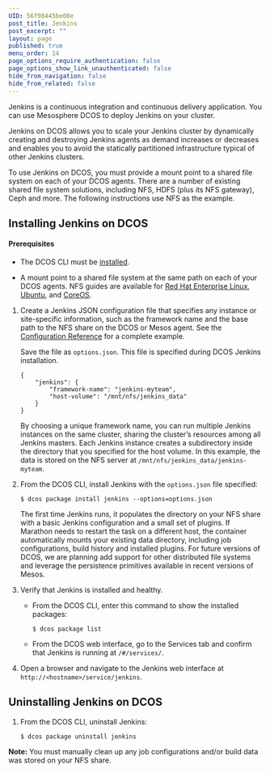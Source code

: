 ```yaml
---
UID: 56f98445be00e
post_title: Jenkins
post_excerpt: ""
layout: page
published: true
menu_order: 14
page_options_require_authentication: false
page_options_show_link_unauthenticated: false
hide_from_navigation: false
hide_from_related: false
---
```

Jenkins is a continuous integration and continuous delivery application. You can use Mesosphere DCOS to deploy Jenkins on your cluster.

Jenkins on DCOS allows you to scale your Jenkins cluster by dynamically creating and destroying Jenkins agents as demand increases or decreases and enables you to avoid the statically partitioned infrastructure typical of other Jenkins clusters.

To use Jenkins on DCOS, you must provide a mount point to a shared file system on each of your DCOS agents. There are a number of existing shared file system solutions, including NFS, HDFS (plus its NFS gateway), Ceph and more. The following instructions use NFS as the example.

## Installing Jenkins on DCOS

#### Prerequisites

*   The DCOS CLI must be [installed][1].

*   A mount point to a shared file system at the same path on each of your DCOS agents. NFS guides are available for [Red Hat Enterprise Linux][2], [Ubuntu][3], and [CoreOS][4].

1.  Create a Jenkins JSON configuration file that specifies any instance or site-specific information, such as the framework name and the base path to the NFS share on the DCOS or Mesos agent. See the [Configuration Reference][5] for a complete example.
    
    Save the file as `options.json`. This file is specified during DCOS Jenkins installation.
    
        {
            "jenkins": {
                "framework-name": "jenkins-myteam",
                "host-volume": "/mnt/nfs/jenkins_data"
            }
        }
        
    
    By choosing a unique framework name, you can run multiple Jenkins instances on the same cluster, sharing the cluster’s resources among all Jenkins masters. Each Jenkins instance creates a subdirectory inside the directory that you specified for the host volume. In this example, the data is stored on the NFS server at `/mnt/nfs/jenkins_data/jenkins-myteam`.

2.  From the DCOS CLI, install Jenkins with the `options.json` file specified:
    
        $ dcos package install jenkins --options=options.json
        
    
    The first time Jenkins runs, it populates the directory on your NFS share with a basic Jenkins configuration and a small set of plugins. If Marathon needs to restart the task on a different host, the container automatically mounts your existing data directory, including job configurations, build history and installed plugins. For future versions of DCOS, we are planning add support for other distributed file systems and leverage the persistence primitives available in recent versions of Mesos.

3.  Verify that Jenkins is installed and healthy.
    
    *   From the DCOS CLI, enter this command to show the installed packages:
        
            $ dcos package list
            
    
    *   From the DCOS web interface, go to the Services tab and confirm that Jenkins is running at `/#/services/`. <!-- screenshot of web UI -->

4.  Open a browser and navigate to the Jenkins web interface at `http://<hostname>/service/jenkins`.

## Uninstalling Jenkins on DCOS

1.  From the DCOS CLI, uninstall Jenkins:
    
        $ dcos package uninstall jenkins
        

**Note:** You must manually clean up any job configurations and/or build data was stored on your NFS share.

 [1]: /usage/cli/install/
 [2]: https://access.redhat.com/documentation/en-US/Red_Hat_Enterprise_Linux/7/html/Storage_Administration_Guide/ch-nfs.html
 [3]: https://help.ubuntu.com/14.04/serverguide/network-file-system.html
 [4]: https://coreos.com/os/docs/latest/mounting-storage.html#mounting-nfs-exports
 [5]: http://mesosphere.github.io/jenkins-mesos/docs/configuration.html